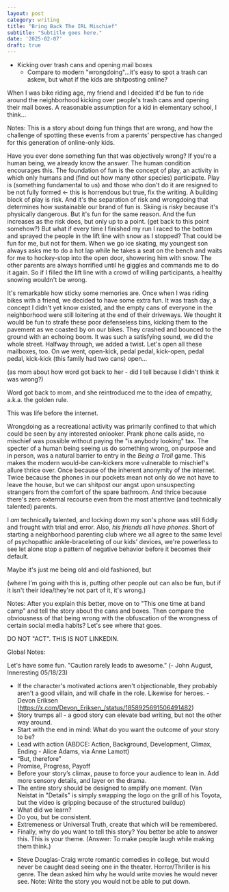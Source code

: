 ```yaml
---
layout: post
category: writing
title: "Bring Back The IRL Mischief"
subtitle: "Subtitle goes here."
date: '2025-02-07'
draft: true
---
```


- Kicking over trash cans and opening mail boxes
    - Compare to modern "wrongdoing"...it's easy to spot a trash can askew, but what if the kids are shitposting online?

When I was bike riding age, my friend and I decided it'd be fun to ride around the neighborhood kicking over people's trash cans and opening their mail boxes. A reasonable assumption for a kid in elementary school, I think...

Notes: This is a story about doing fun things that are wrong, and how the challenge of spotting these events from a parents' perspective has changed for this generation of online-only kids.


Have you ever done something fun that was objectively wrong? If you're a human being, we already know the answer. The human condition encourages this. The foundation of fun is the concept of play, an activity in which only humans and (find out how many other species) participate. Play is (something fundamental to us) and those who don't do it are resigned to be not fully formed <- this is horrendous but true, fix the writing. A building block of play is risk. And it's the separation of risk and wrongdoing that determines how sustainable our brand of fun is. Skiing is risky because it's physically dangerous. But it's fun for the same reason. And the fun increases as the risk does, but only up to a point. (get back to this point somehow?) But what if every time I finished my run I raced to the bottom and sprayed the people in the lift line with snow as I stopped? That could be fun for me, but not for them. When we go ice skating, my youngest son always asks me to do a hot lap while he takes a seat on the bench and waits for me to hockey-stop into the open door, showering him with snow. The other parents are always horrified until he giggles and commands me to do it again. So if I filled the lift line with a crowd of willing participants, a healthy snowing wouldn't be wrong.

It's remarkable how sticky some memories are. Once when I was riding bikes with a friend, we decided to have some extra fun. It was trash day, a concept I didn't yet know existed, and the empty cans of everyone in the neighborhood were still loitering at the end of their driveways. We thought it would be fun to strafe these poor defenseless bins, kicking them to the pavement as we coasted by on our bikes. They crashed and bounced to the ground with an echoing boom. It was such a satisfying sound, we did the whole street. Halfway through, we added a twist. Let's open all these mailboxes, too. On we went, open-kick, pedal pedal, kick-open, pedal pedal, kick-kick (this family had two cans) open...

(as mom about how word got back to her - did I tell because I didn't think it was wrong?)

Word got back to mom, and she reintroduced me to the idea of empathy, a.k.a. the golden rule. 

This was life before the internet. 

Wrongdoing as a recreational activity was primarily confined to that which could be seen by any interested onlooker. Prank phone calls aside, no mischief was possible without paying the "is anybody looking" tax. The specter of a human being seeing us do something wrong, on purpose and in person, was a natural barrier to entry in the _Being a Troll_ game. This makes the modern would-be can-kickers more vulnerable to mischief's allure thrice over. Once because of the inherent anonymity of the internet. Twice because the phones in our pockets mean not only do we not have to leave the house, but we can shitpost our angst upon unsuspecting strangers from the comfort of the spare bathroom. And thrice because there's zero external recourse even from the most attentive (and technically talented) parents.

I _am_ technically talented, and locking down my son's phone was still fiddly and frought with trial and error. Also, _his friends all have phones_. Short of starting a neighborhood parenting club where we all agree to the same level of psychopathic ankle-braceleting of our kids' devices, we're powerless to see let alone stop a pattern of negative behavior before it becomes their default.

Maybe it's just me being old and old fashioned, but 





(where I'm going with this is, putting other people out can also be fun, but if it isn't their idea/they're not part of it, it's wrong.) 



Notes: After you explain this better, move on to "This one time at band camp" and tell the story about the cans and boxes. Then compare the obviousness of that being wrong with the obfuscation of the wrongness of certain social media habits? Let's see where that goes.



DO NOT "ACT". THIS IS NOT LINKEDIN.

Global Notes:

Let's have some fun. "Caution rarely leads to awesome." (- John August, Inneresting 05/18/23)

- If the character's motivated actions aren't objectionable, they probably aren't a good villain, and will chafe in the role. Likewise for heroes. -Devon Eriksen (https://x.com/Devon_Eriksen_/status/1858925691506491482)
- Story trumps all - a good story can elevate bad writing, but not the other way around.
- Start with the end in mind: What do you want the outcome of your story to be?
- Lead with action (ABDCE: Action, Background, Development, Climax, Ending - Alice Adams, via Anne Lamott)
- “But, therefore”
- Promise, Progress, Payoff
- Before your story’s climax, pause to force your audience to lean in. Add more sensory details, and layer on the drama.
- The entire story should be designed to amplify one moment. (Van Neistat in "Details" is simply swapping the logo on the grill of his Toyota, but the video is gripping because of the structured buildup)
- What did we learn?
- Do you, but be consistent.
- Extremeness or Universal Truth, create that which will be remembered.
- Finally, why do you want to tell this story? You better be able to answer this. This is your theme. (Answer: To make people laugh while making them think.)

<!-- Candidate note -->
- Steve Douglas-Craig wrote romantic comedies in college, but would never be caught dead seeing one in the theater. Horror/Thriller is his genre. The dean asked him why he would write movies he would never see. Note: Write the story you would not be able to put down.